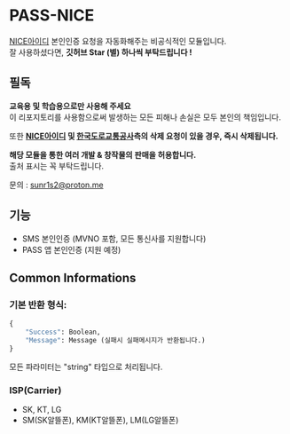 # PASS-NICE
[NICE아이디](https://www.niceid.co.kr/index.nc/index.nc) 본인인증 요청을 자동화해주는 비공식적인 
모듈입니다.<br>
잘 사용하셨다면, **깃허브 Star (별) 하나씩 부탁드립니다 !**

## 필독
**교육용 및 학습용으로만 사용해 주세요**<br>
이 리포지토리를 사용함으로써 발생하는 모든 피해나 손실은 모두 본인의 책임입니다. 

또한 **[NICE아이디](https://www.niceid.co.kr/index.nc/index.nc) 및 [한국도로교통공사](https://ex.co.kr/)측의 삭제 요청이 있을 경우, 즉시 삭제됩니다.**<br>

**해당 모듈을 통한 여러 개발 & 창작물의 판매을 허용합니다.**<br>
출처 표시는 꼭 부탁드립니다.<br>

문의 : sunr1s2@proton.me<br>

## 기능
- SMS 본인인증 (MVNO 포함, 모든 통신사를 지원합니다)
- PASS 앱 본인인증 (지원 예정)

## Common Informations
### 기본 반환 형식:
```py
{
    "Success": Boolean,
    "Message": Message (실패시 실패메시지가 반환됩니다.)
}
```
모든 파라미터는 "string" 타입으로 처리됩니다.

### ISP(Carrier)
- SK, KT, LG
- SM(SK알뜰폰), KM(KT알뜰폰), LM(LG알뜰폰)
